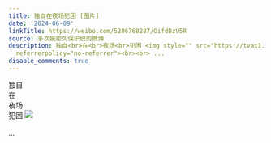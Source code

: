 ```yaml
---
title: 独自在夜场犯困 [图片]
date: '2024-06-09'
linkTitle: https://weibo.com/5286768287/OifdDzV5R
source: 多次婉拒久保织织的微博
description: 独自<br>在<br>夜场<br>犯困 <img style="" src="https://tvax1.sinaimg.cn/large/005LMJWfgy1hqjh9d5bt5j30xt0u0n1e.jpg"
  referrerpolicy="no-referrer"><br><br> ...
disable_comments: true
---
```

独自<br>在<br>夜场<br>犯困 <img style="" src="https://tvax1.sinaimg.cn/large/005LMJWfgy1hqjh9d5bt5j30xt0u0n1e.jpg" referrerpolicy="no-referrer"><br><br> ...